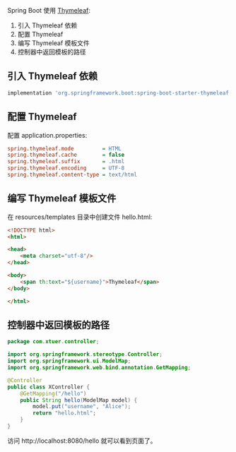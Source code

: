 Spring Boot 使用 [Thymeleaf](https://www.thymeleaf.org):

1. 引入 Thymeleaf 依赖
2. 配置 Thymeleaf
3. 编写 Thymeleaf 模板文件
4. 控制器中返回模板的路径

## 引入 Thymeleaf 依赖

```groovy
implementation 'org.springframework.boot:spring-boot-starter-thymeleaf'
```

## 配置 Thymeleaf

配置 application.properties:

```ini
spring.thymeleaf.mode         = HTML
spring.thymeleaf.cache        = false
spring.thymeleaf.suffix       = .html
spring.thymeleaf.encoding     = UTF-8
spring.thymeleaf.content-type = text/html
```

## 编写 Thymeleaf 模板文件

在 resources/templates 目录中创建文件 hello.html:

```html
<!DOCTYPE html>
<html>

<head>
    <meta charset="utf-8"/>
</head>

<body>
    <span th:text="${username}">Thymeleaf</span>
</body>

</html>
```

## 控制器中返回模板的路径

```java
package com.xtuer.controller;

import org.springframework.stereotype.Controller;
import org.springframework.ui.ModelMap;
import org.springframework.web.bind.annotation.GetMapping;

@Controller
public class XController {
    @GetMapping("/hello")
    public String hello(ModelMap model) {
        model.put("username", "Alice");
        return "hello.html";
    }
}
```

访问 http://localhost:8080/hello 就可以看到页面了。